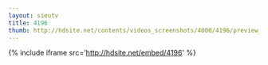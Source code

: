 ```yaml
---
layout: sieutv
title: 4196
thumb: http://hdsite.net/contents/videos_screenshots/4000/4196/preview_360p.mp4.jpg
---
```

{% include iframe src='http://hdsite.net/embed/4196' %}
 
